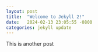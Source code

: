 ```yaml
---
layout: post
title:  "Welcome to Jekyll 2!"
date:   2024-02-13 23:05:55 -0800
categories: jekyll update
---
```


This is another post